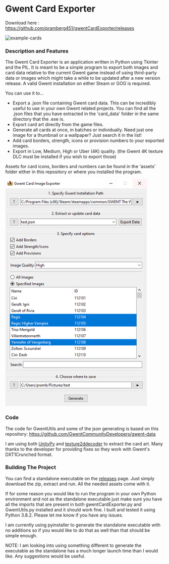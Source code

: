 # Gwent Card Exporter

Download here : https://github.com/pramberg451/gwentCardExporter/releases

![example-cards](https://github.com/pramberg451/gwentCardExporter/blob/master/raiders-collage.png)

### Description and Features ###
The Gwent Card Exporter is an application written in Python using Tkinter and the PIL. It is meant to be a simple program to export both images and card data relative to the current Gwent game instead of using third-party data or images which might take a while to be updated after a new version release. A valid Gwent installation on either Steam or GOG is required.

You can use it to...
 - Export a .json file containing Gwent card data. This can be incredibly useful to use in your own Gwent related projects. You can find all the .json files that you have extracted in the 'card_data' folder in the same directory that the .exe is.
 - Export card art directly from the game files.
 - Generate all cards at once, in batches or individually. Need just one image for a thumbnail or a wallpaper? Just search it in the list!
 - Add card borders, strength, icons or provision numbers to your exported images.
 - Export in Low, Medium, High or Uber (4K) quality. (the Gwent 4K texture DLC must be installed if you wish to export those)

Assets for card icons, borders and numbers can be found in the 'assets' folder either in this repository or where you installed the program.

![example-screenshot](https://github.com/pramberg451/gwentCardExporter/blob/master/exporter.png)

### Code ###
The code for GwentUtils and some of the json generating is based on this repository: https://github.com/GwentCommunityDevelopers/gwent-data

I am using both [UnityPy](https://pypi.org/project/UnityPy/) and [texture2ddecoder](https://pypi.org/project/texture2ddecoder/) to extract the card art. Many thanks to the developer for providing fixes so they work with Gwent's DXT1Crunched format.

### Building The Project ###
You can find a standalone executable on the [releases](https://github.com/pramberg451/gwentCardImageExporter/releases) page. Just simply download the zip, extract and run. All the needed assets come with it.

If for some reason you would like to run the program in your own Python environment and not as the standalone executable just make sure you have all the imports that are present in both gwentCardExporter.py and GwentUtils.py installed and it should work fine. I built and tested it using Python 3.8.2. Please let me know if you have any issues.

I am currently using pyinstaller to generate the standalone executable with no additions so if you would like to do that as well than that should be simple enough. 

NOTE: I am looking into using something different to generate the executable as the standalone has a much longer launch time than I would like. Any suggestions would be useful.
